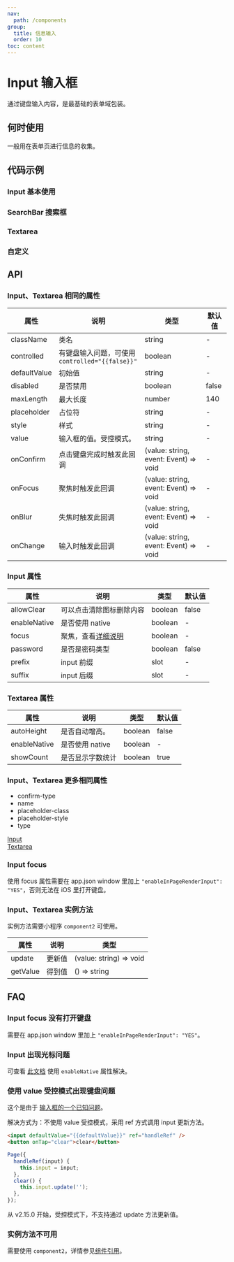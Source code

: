 ```yaml
---
nav:
  path: /components
group:
  title: 信息输入
  order: 10
toc: content
---
```


# Input 输入框

<code src="../../docs/components/compatibility.tsx" inline></code>

通过键盘输入内容，是最基础的表单域包装。

## 何时使用

一般用在表单页进行信息的收集。

## 代码示例

### Input 基本使用

<code src='pages/Input/index'></code>

### SearchBar 搜索框

<code src='pages/InputSearchBar/index'></code>

### Textarea

<code src='pages/InputTextarea/index'></code>

### 自定义

<code src='pages/InputCustom/index'></code>

## API

### Input、Textarea 相同的属性

| 属性 | 说明 | 类型 | 默认值 |
| --- | --- | --- | --- |
| className | 类名 | string | - |
| controlled | 有键盘输入问题，可使用 `controlled="{{false}}"` | boolean | - |
| defaultValue | 初始值 | string | - |
| disabled | 是否禁用 | boolean | false |
| maxLength | 最大长度 | number | 140 |
| placeholder | 占位符 | string | - |
| style | 样式 | string | - |
| value | 输入框的值。受控模式。 | string | - |
| onConfirm | 点击键盘完成时触发此回调 | (value: string, event: Event) => void | - |
| onFocus | 聚焦时触发此回调 | (value: string, event: Event) => void | - |
| onBlur | 失焦时触发此回调 | (value: string, event: Event) => void | - |
| onChange | 输入时触发此回调 | (value: string, event: Event) => void | - |

### Input 属性

| 属性 | 说明 | 类型 | 默认值 |
| --- | --- | --- | --- |
| allowClear | 可以点击清除图标删除内容 | boolean | false |
| enableNative | 是否使用 native | boolean | - |
| focus | 聚焦，查看[详细说明](#input-focus) | boolean | - |
| password | 是否是密码类型 | boolean | false |
| prefix | input 前缀 | slot | - |
| suffix | input 后缀 | slot | - |

### Textarea 属性

| 属性 | 说明 | 类型 | 默认值 |
| --- | --- | --- | --- |
| autoHeight | 是否自动增高。 | boolean | false |
| enableNative | 是否使用 native | boolean | - |
| showCount | 是否显示字数统计 | boolean | true |

### Input、Textarea 更多相同属性

- confirm-type
- name
- placeholder-class
- placeholder-style
- type

[Input](https://opendocs.alipay.com/mini/component/input)  
[Textarea](https://opendocs.alipay.com/mini/component/textarea)

### Input focus

使用 focus 属性需要在 app.json window 里加上 `"enableInPageRenderInput": "YES"`，否则无法在 iOS 里打开键盘。

### Input、Textarea 实例方法

实例方法需要小程序 `component2` 可使用。

| 属性 | 说明 | 类型 |
| --- | --- | --- |
| update | 更新值 | (value: string) => void |
| getValue | 得到值 | () => string |

## FAQ

### Input focus 没有打开键盘

需要在 app.json window 里加上 `"enableInPageRenderInput": "YES"`。

### Input 出现光标问题

可查看 [此文档](https://opendocs.alipay.com/mini/component/input#FAQ) 使用 `enableNative` 属性解决。

### 使用 value 受控模式出现键盘问题

这个是由于 [输入框的一个已知问题](https://opendocs.alipay.com/mini/component/input#Bug%20%26%20Tip)。

解决方式为：不使用 value 受控模式，采用 ref 方式调用 input 更新方法。

```html
<input defaultValue="{{defaultValue}}" ref="handleRef" />
<button onTap="clear">clear</button>
```

```js
Page({
  handleRef(input) {
    this.input = input;
  },
  clear() {
    this.input.update('');
  },
});
```

从 v2.15.0 开始，受控模式下，不支持通过 update 方法更新值。

### 实例方法不可用

需要使用 `component2`，详情参见[组件引用](https://opendocs.alipay.com/mini/framework/component-ref)。
